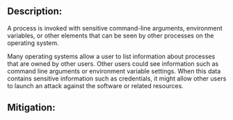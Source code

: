 ## Description:

A process is invoked with sensitive command-line arguments, environment variables, or other elements that can be seen by other processes on the operating system.

Many operating systems allow a user to list information about processes that are owned by other users. Other users could see information such as command line arguments or environment variable settings. When this data contains sensitive information such as credentials, it might allow other users to launch an attack against the software or related resources.

## Mitigation:
